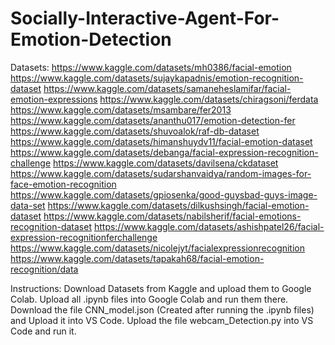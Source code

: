 # Socially-Interactive-Agent-For-Emotion-Detection

Datasets: 
https://www.kaggle.com/datasets/mh0386/facial-emotion https://www.kaggle.com/datasets/sujaykapadnis/emotion-recognition-dataset https://www.kaggle.com/datasets/samaneheslamifar/facial-emotion-expressions https://www.kaggle.com/datasets/chiragsoni/ferdata https://www.kaggle.com/datasets/msambare/fer2013 https://www.kaggle.com/datasets/ananthu017/emotion-detection-fer https://www.kaggle.com/datasets/shuvoalok/raf-db-dataset https://www.kaggle.com/datasets/himanshuydv11/facial-emotion-dataset https://www.kaggle.com/datasets/debanga/facial-expression-recognition-challenge https://www.kaggle.com/datasets/davilsena/ckdataset https://www.kaggle.com/datasets/sudarshanvaidya/random-images-for-face-emotion-recognition https://www.kaggle.com/datasets/gpiosenka/good-guysbad-guys-image-data-set https://www.kaggle.com/datasets/dilkushsingh/facial-emotion-dataset https://www.kaggle.com/datasets/nabilsherif/facial-emotions-recognition-dataset https://www.kaggle.com/datasets/ashishpatel26/facial-expression-recognitionferchallenge https://www.kaggle.com/datasets/nicolejyt/facialexpressionrecognition https://www.kaggle.com/datasets/tapakah68/facial-emotion-recognition/data

Instructions:
Download Datasets from Kaggle and upload them to Google Colab.
Upload all .ipynb files into Google Colab and run them there.
Download the file CNN_model.json (Created after running the .ipynb files) and Upload it into VS Code.
Upload the file webcam_Detection.py into VS Code and run it.
